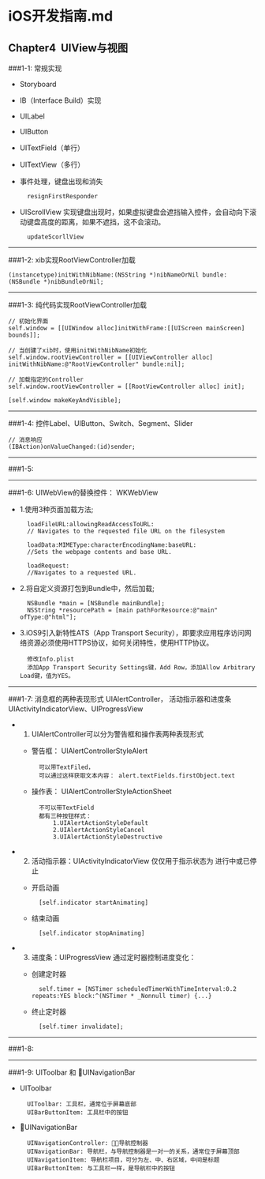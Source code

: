 iOS开发指南.md
==============

Chapter4  UIView与视图
---------------------

###1-1: 常规实现

* Storyboard
* IB（Interface Build）实现
* UILabel
* UIButton
* UITextField（单行）
* UITextView（多行）
* 事件处理，键盘出现和消失

		resignFirstResponder
	
* UIScrollView
实现键盘出现时，如果虚拟键盘会遮挡输入控件，会自动向下滚动键盘高度的距离，如果不遮挡，这不会滚动。
		
		updateScorllView
       
---

###1-2: xib实现RootViewController加载
  
	(instancetype)initWithNibName:(NSString *)nibNameOrNil bundle:(NSBundle *)nibBundleOrNil;
       
---
       
###1-3: 纯代码实现RootViewController加载
  
	// 初始化界面
	self.window = [[UIWindow alloc]initWithFrame:[[UIScreen mainScreen] bounds]];
      
	// 当创建了xib时，使用initWithNibName初始化
	self.window.rootViewController = [[UIViewController alloc] initWithNibName:@"RootViewController" bundle:nil];
      
	// 加载指定的Controller
	self.window.rootViewController = [[RootViewController alloc] init];
      
	[self.window makeKeyAndVisible];

---

###1-4: 控件Label、UIButton、Switch、Segment、Slider

	// 消息响应
	(IBAction)onValueChanged:(id)sender;
   
---
      
###1-5:

---
  
###1-6: UIWebView的替换控件： WKWebView
      
* 1.使用3种页面加载方法;

		loadFileURL:allowingReadAccessToURL:
		// Navigates to the requested file URL on the filesystem
          
		loadData:MIMEType:characterEncodingName:baseURL:
		//Sets the webpage contents and base URL.
          
		loadRequest:
		//Navigates to a requested URL.
          
* 2.将自定义资源打包到Bundle中，然后加载;

		NSBundle *main = [NSBundle mainBundle];
		NSString *resourcePath = [main pathForResource:@"main" ofType:@"html"];
          
* 3.iOS9引入新特性ATS（App Transport Security），即要求应用程序访问网络资源必须使用HTTPS协议，如何关闭特性，使用HTTP协议。

		修改Info.plist
		添加App Transport Security Settings键，Add Row，添加Allow Arbitrary Load键，值为YES。

---
  
###1-7: 消息框的两种表现形式 UIAlertController， 活动指示器和进度条 UIActivityIndicatorView、UIProgressView
  
* 1. UIAlertController可以分为警告框和操作表两种表现形式

	* 警告框：  UIAlertControllerStyleAlert
	
			可以带TextFiled，
			可以通过这样获取文本内容： alert.textFields.firstObject.text
			
	* 操作表： UIAlertControllerStyleActionSheet

			不可以带TextField
			都有三种按钮样式： 
				1.UIAlertActionStyleDefault
				2.UIAlertActionStyleCancel
				3.UIAlertActionStyleDestructive
          
* 2. 活动指示器：UIActivityIndicatorView
仅仅用于指示状态为 进行中或已停止
	* 开启动画

			[self.indicator startAnimating]
			
	* 结束动画

			[self.indicator stopAnimating]
              
* 3. 进度条：UIProgressView
通过定时器控制进度变化：
	* 创建定时器

			self.timer = [NSTimer scheduledTimerWithTimeInterval:0.2 repeats:YES block:^(NSTimer * _Nonnull timer) {...}
	
	* 终止定时器
          
			[self.timer invalidate];
  
---

###1-8:

---

###1-9: UIToolbar  和 UINavigationBar
* UIToolbar

        UIToolbar: 工具栏，通常位于屏幕底部
        UIBarButtonItem: 工具栏中的按钮

* UINavigationBar

        UINavigationController: 导航控制器
        UINavigationBar: 导航栏，与导航控制器是一对一的关系，通常位于屏幕顶部
        UINavigationItem: 导航栏项目，可分为左、中、右区域，中间是标题
        UIBarButtonItem: 与工具栏一样，是导航栏中的按钮




